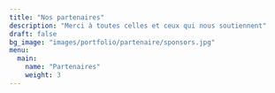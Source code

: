```yaml
---
title: "Nos partenaires"
description: "Merci à toutes celles et ceux qui nous soutiennent"
draft: false
bg_image: "images/portfolio/partenaire/sponsors.jpg"
menu:
  main:
    name: "Partenaires"
    weight: 3
---
```

